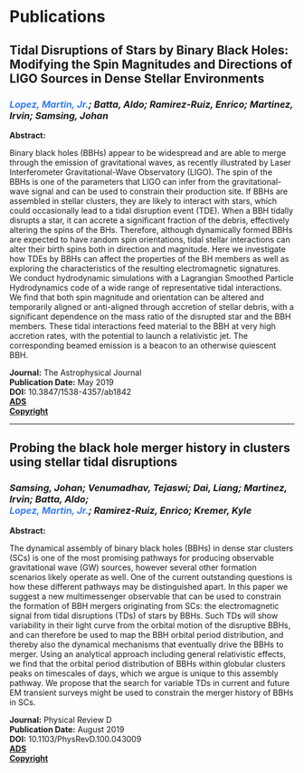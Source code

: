 # Publications

## Tidal Disruptions of Stars by Binary Black Holes: Modifying the Spin Magnitudes and Directions of LIGO Sources in Dense Stellar Environments
### _<span style="color:#387DF6">Lopez, Martin, Jr.</span>; Batta, Aldo; Ramirez-Ruiz, Enrico; Martinez, Irvin; Samsing, Johan_

**Abstract:**

Binary black holes (BBHs) appear to be widespread and are able to merge through the emission of gravitational waves, as recently illustrated by Laser Interferometer Gravitational-Wave Observatory (LIGO). The spin of the BBHs is one of the parameters that LIGO can infer from the gravitational-wave signal and can be used to constrain their production site. If BBHs are assembled in stellar clusters, they are likely to interact with stars, which could occasionally lead to a tidal disruption event (TDE). When a BBH tidally disrupts a star, it can accrete a significant fraction of the debris, effectively altering the spins of the BHs. Therefore, although dynamically formed BBHs are expected to have random spin orientations, tidal stellar interactions can alter their birth spins both in direction and magnitude. Here we investigate how TDEs by BBHs can affect the properties of the BH members as well as exploring the characteristics of the resulting electromagnetic signatures. We conduct hydrodynamic simulations with a Lagrangian Smoothed Particle Hydrodynamics code of a wide range of representative tidal interactions. We find that both spin magnitude and orientation can be altered and temporarily aligned or anti-aligned through accretion of stellar debris, with a significant dependence on the mass ratio of the disrupted star and the BBH members. These tidal interactions feed material to the BBH at very high accretion rates, with the potential to launch a relativistic jet. The corresponding beamed emission is a beacon to an otherwise quiescent BBH.

**Journal:** The Astrophysical Journal<br/>
**Publication Date:** May 2019<br/>
**DOI:** 10.3847/1538-4357/ab1842<br/>
[**ADS**](https://ui.adsabs.harvard.edu/abs/2019ApJ...877...56L/abstract)<br/>
[**Copyright**](https://journals.aas.org/article-charges-and-copyright/#AAS_material)

___

## Probing the black hole merger history in clusters using stellar tidal disruptions
### _Samsing, Johan; Venumadhav, Tejaswi; Dai, Liang; Martinez, Irvin; Batta, Aldo; <br/> <span style="color:#387DF6">Lopez, Martin, Jr.</span>; Ramirez-Ruiz, Enrico; Kremer, Kyle_

**Abstract:**

The dynamical assembly of binary black holes (BBHs) in dense star clusters (SCs) is one of the most promising pathways for producing observable gravitational wave (GW) sources, however several other formation scenarios likely operate as well. One of the current outstanding questions is how these different pathways may be distinguished apart. In this paper we suggest a new multimessenger observable that can be used to constrain the formation of BBH mergers originating from SCs: the electromagnetic signal from tidal disruptions (TDs) of stars by BBHs. Such TDs will show variability in their light curve from the orbital motion of the disruptive BBHs, and can therefore be used to map the BBH orbital period distribution, and thereby also the dynamical mechanisms that eventually drive the BBHs to merger. Using an analytical approach including general relativistic effects, we find that the orbital period distribution of BBHs within globular clusters peaks on timescales of days, which we argue is unique to this assembly pathway. We propose that the search for variable TDs in current and future EM transient surveys might be used to constrain the merger history of BBHs in SCs.

**Journal:** Physical Review D<br/>
**Publication Date:** August 2019<br/>
**DOI:** 10.1103/PhysRevD.100.043009<br/>
[**ADS**](https://ui.adsabs.harvard.edu/abs/2019PhRvD.100d3009S/abstract)<br/>
[**Copyright**](https://journals.aps.org/copyrightFAQ.html#post)